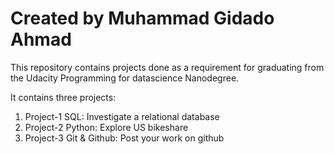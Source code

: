 # Created by Muhammad Gidado Ahmad

This repository contains projects done as a requirement for graduating from the Udacity Programming for datascience Nanodegree.

It contains three projects:
1. Project-1 SQL: Investigate a relational database
2. Project-2 Python: Explore US bikeshare
3. Project-3 Git & Github: Post your work on github


